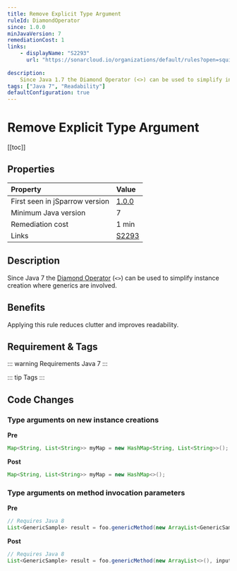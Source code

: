 ```yaml
---
title: Remove Explicit Type Argument
ruleId: DiamondOperator
since: 1.0.0
minJavaVersion: 7
remediationCost: 1
links:
    - displayName: "S2293"
      url: "https://sonarcloud.io/organizations/default/rules?open=squid%3AS2293&q=The+diamond+operator+%28%22%3C%3E%22%29+should+be+used+"
    
description:
    Since Java 1.7 the Diamond Operator (<>) can be used to simplify instance creation where generics are involved.
tags: ["Java 7", "Readability"]
defaultConfiguration: true
---
```


# Remove Explicit Type Argument

[[toc]]

## Properties

<RuleProperties />

| Property                        | Value |
|:------------------------------- |:----- |
| First seen in jSparrow version  | [1.0.0](/eclipse/release-notes.html#_1-0-0) |
| Minimum Java version            | 7     |
| Remediation cost                | 1 min |
| Links                           | [S2293](https://sonarcloud.io/organizations/default/rules?open=squid%3AS2293&q=The+diamond+operator+%28%22%3C%3E%22%29+should+be+used+) |

## Description

Since Java 7 the [Diamond Operator](https://docs.oracle.com/javase/7/docs/technotes/guides/language/type-inference-generic-instance-creation.html) (`<>`) can be used to simplify instance creation where generics are involved.

## Benefits

Applying this rule reduces clutter and improves readability.

## Requirement & Tags

::: warning Requirements
Java 7
:::

::: tip Tags
<TagLinks />
:::

## Code Changes

### Type arguments on new instance creations
__Pre__
```java
Map<String, List<String>> myMap = new HashMap<String, List<String>>();
```

__Post__
```java
Map<String, List<String>> myMap = new HashMap<>();
```

### Type arguments on method invocation parameters
__Pre__
```java
// Requires Java 8
List<GenericSample> result = foo.genericMethod(new ArrayList<GenericSample>(), input);
```

__Post__
```java
// Requires Java 8
List<GenericSample> result = foo.genericMethod(new ArrayList<>(), input);
```

<VersionNotice />

